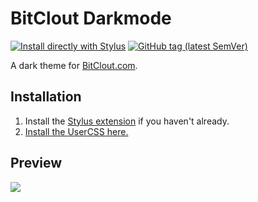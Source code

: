 # BitClout Darkmode
[![Install directly with Stylus](https://img.shields.io/badge/Install%20directly%20with-Stylus-238b8b.svg)](https://raw.githubusercontent.com/chapel/bitclout-darkmode/master/bitclout-dark.user.css)
[![GitHub tag (latest SemVer)](https://img.shields.io/github/tag/chapel/bitclout-darkmode.svg?label=version)](https://github.com/chapel/bitclout-darkmode/tags)

A dark theme for [BitClout.com](https://bitclout.com/).

## Installation
1. Install the [Stylus extension](https://add0n.com/stylus.html) if you haven't already.
2. [Install the UserCSS here.](https://raw.githubusercontent.com/chapel/bitclout-darkmode/master/bitclout-dark.user.css)

## Preview
![](https://raw.githubusercontent.com/chapel/bitclout-darkmode/master/screenshots/global.png)
